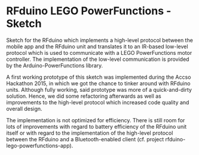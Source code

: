 # RFduino LEGO PowerFunctions - Sketch

Sketch for the RFduino which implements a high-level protocol between the mobile app and the RFduino unit and translates it to an IR-based low-level protocol which is used to communicate with a LEGO PowerFunctions motor controller. The implementation of the low-level communication is provided by the Arduino-PowerFunctions library.

A first working prototype of this sketch was implemented during the Accso Hackathon 2015, in which we got the chance to tinker around with RFduino units. Although fully working, said prototype was more of a quick-and-dirty solution. Hence, we did some refactoring afterwards as well as improvements to the high-level protocol which increased code quality and overall design.

The implementation is not optimized for efficiency. There is still room for lots of improvements with regard to battery efficiency of the RFduino unit itself or with regard to the implementation of the high-level protocol between the RFduino and a Bluetooth-enabled client (cf. project rfduino-lego-powerfunctions-app).

